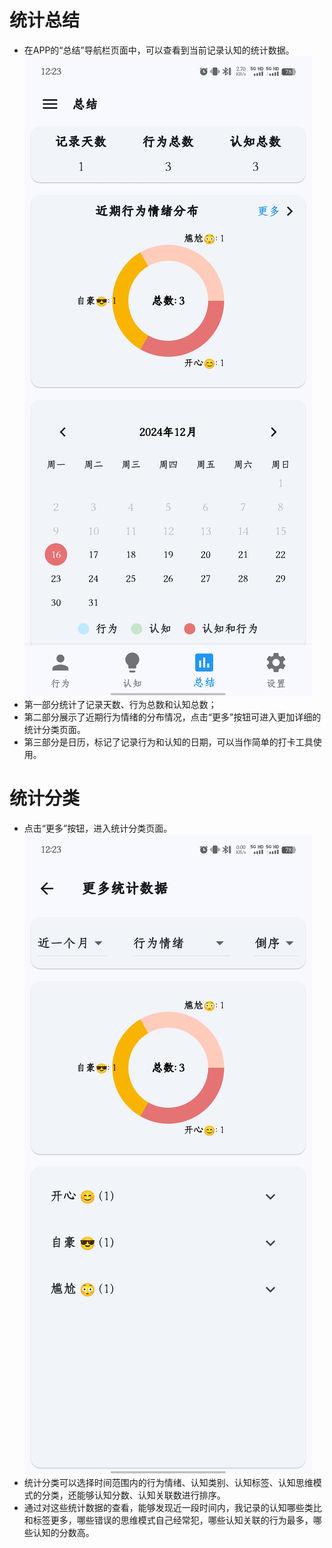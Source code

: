 # 统计总结
- 在APP的“总结”导航栏页面中，可以查看到当前记录认知的统计数据。
![统计总结](./images/统计总结.jpg)
- 第一部分统计了记录天数、行为总数和认知总数；
- 第二部分展示了近期行为情绪的分布情况，点击“更多”按钮可进入更加详细的统计分类页面。
- 第三部分是日历，标记了记录行为和认知的日期，可以当作简单的打卡工具使用。

# 统计分类
- 点击“更多”按钮，进入统计分类页面。
![统计分类](./images/统计分类.jpg)
- 统计分类可以选择时间范围内的行为情绪、认知类别、认知标签、认知思维模式的分类，还能够认知分数、认知关联数进行排序。
- 通过对这些统计数据的查看，能够发现近一段时间内，我记录的认知哪些类比和标签更多，哪些错误的思维模式自己经常犯，哪些认知关联的行为最多，哪些认知的分数高。